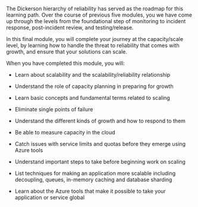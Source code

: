 The Dickerson hierarchy of reliability has served as the roadmap for this
learning path. Over the course of previous five modules, you we have come
up through the levels from the foundational step of monitoring to incident
response, post-incident review, and testing/release.

In this final module, you will complete your journey at the capacity/scale
level, by learning how to handle the threat to reliability that comes with
growth, and ensure that your solutions can scale.

When you have completed this module, you will:

-   Learn about scalability and the scalability/reliability relationship

-   Understand the role of capacity planning in preparing for growth

-   Learn basic concepts and fundamental terms related to scaling

-   Eliminate single points of failure

-   Understand the different kinds of growth and how to respond to them

-   Be able to measure capacity in the cloud

-   Catch issues with service limits and quotas before they emerge using
    Azure tools

-   Understand important steps to take before beginning work on scaling

-   List techniques for making an application more scalable including
    decoupling, queues, in-memory caching and database sharding

-   Learn about the Azure tools that make it possible to take your
    application or service global
